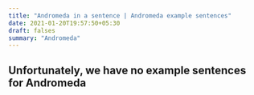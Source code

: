 ```yaml
---
title: "Andromeda in a sentence | Andromeda example sentences"
date: 2021-01-20T19:57:50+05:30
draft: falses
summary: "Andromeda"
---
```

## Unfortunately, we have no example sentences for Andromeda                 
